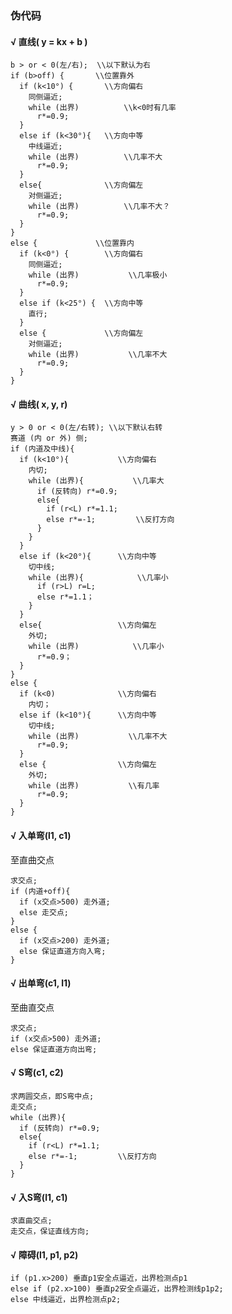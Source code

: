 ### 伪代码

#### √ 直线( y = kx + b )
    b > or < 0(左/右);  \\以下默认为右
    if (b>off) {       \\位置靠外
      if (k<10°) {       \\方向偏右
        同侧逼近;
        while (出界)          \\k<0时有几率
          r*=0.9;
      }
      else if (k<30°){   \\方向中等
        中线逼近;
        while (出界)          \\几率不大
          r*=0.9;
      }
      else{              \\方向偏左
        对侧逼近;
        while (出界)          \\几率不大？
          r*=0.9;
      }
    }
    else {             \\位置靠内
      if (k<0°) {        \\方向偏右
        同侧逼近;
        while (出界)           \\几率极小
          r*=0.9;
      }
      else if (k<25°) {  \\方向中等
        直行;
      }
      else {             \\方向偏左
        对侧逼近;
        while (出界)           \\几率不大
          r*=0.9;
      }
    }

#### √ 曲线( x, y, r)
    y > 0 or < 0(左/右转); \\以下默认右转
    赛道 (内 or 外) 侧;
    if (内道及中线){
      if (k<10°){           \\方向偏右
        内切;
        while (出界){           \\几率大
          if (反转向) r*=0.9;
          else{
            if (r<L) r*=1.1;
            else r*=-1;         \\反打方向
          }
        }
      }
      else if (k<20°){      \\方向中等
        切中线;
        while (出界){            \\几率小
          if (r>L) r=L;
          else r*=1.1；
        }
      }
      else{                 \\方向偏左
        外切;
        while (出界)            \\几率小
          r*=0.9；
      }                  
    }
    else {
      if (k<0)              \\方向偏右
        内切；
      else if (k<10°){      \\方向中等
        切中线;
        while (出界)           \\几率不大
          r*=0.9;
      }
      else {                \\方向偏左
        外切;
        while (出界)           \\有几率
          r*=0.9;
      }
    }

#### √ 入单弯(l1, c1)
至直曲交点

    求交点;
    if (内道+off){
      if (x交点>500) 走外道;
      else 走交点;
    }
    else {
      if (x交点>200) 走外道;
      else 保证直道方向入弯;
    }

#### √ 出单弯(c1, l1)
至曲直交点

    求交点;
    if (x交点>500) 走外道;
    else 保证直道方向出弯;

#### √ S弯(c1, c2)  
    求两圆交点，即S弯中点;
    走交点;
    while (出界){           
      if (反转向) r*=0.9;
      else{
        if (r<L) r*=1.1;
        else r*=-1;         \\反打方向
      }
    }

#### √ 入S弯(l1, c1)
    求直曲交点;
    走交点，保证直线方向;

#### √ 障碍(l1, p1, p2)
    if (p1.x>200) 垂直p1安全点逼近，出界检测点p1
    else if (p2.x>100) 垂直p2安全点逼近，出界检测线p1p2;
    else 中线逼近，出界检测点p2;
